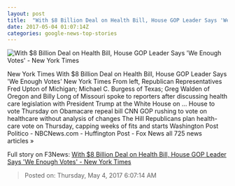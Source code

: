 ```yaml
---
layout: post
title:  "With $8 Billion Deal on Health Bill, House GOP Leader Says 'We Enough Votes' - New York Times"
date: 2017-05-04 01:07:14Z
categories: google-news-top-stories
---
```


![With $8 Billion Deal on Health Bill, House GOP Leader Says 'We Enough Votes' - New York Times](https://static01.nyt.com/images/2017/05/04/us/04health2/04health2-facebookJumbo.jpg)

New York Times With $8 Billion Deal on Health Bill, House GOP Leader Says 'We Enough Votes' New York Times From left, Republican Representatives Fred Upton of Michigan; Michael C. Burgess of Texas; Greg Walden of Oregon and Billy Long of Missouri spoke to reporters after discussing health care legislation with President Trump at the White House on ... House to vote Thursday on Obamacare repeal bill CNN GOP rushing to vote on healthcare without analysis of changes The Hill Republicans plan health-care vote on Thursday, capping weeks of fits and starts Washington Post Politico - NBCNews.com - Huffington Post - Fox News all 725 news articles »


Full story on F3News: [With $8 Billion Deal on Health Bill, House GOP Leader Says 'We Enough Votes' - New York Times](http://www.f3nws.com/n/xFzTAD)

> Posted on: Thursday, May 4, 2017 6:07:14 AM
